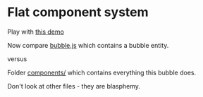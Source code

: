 Flat component system
===

Play with [this demo](https://github.com/rezoner/FCS)

Now compare [bubble.js](https://github.com/rezoner/FCS/blob/master/script/entities/bubble.js) which contains a bubble entity.

versus 

Folder [components/](https://github.com/rezoner/FCS/tree/master/script/components) which contains everything this bubble does.

Don't look at other files - they are blasphemy.

